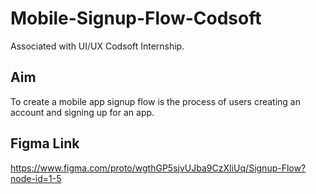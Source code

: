 # Mobile-Signup-Flow-Codsoft
Associated with UI/UX Codsoft Internship.
## Aim
To create a mobile app signup flow is the process of users creating an account and signing up for an app.

## Figma Link
https://www.figma.com/proto/wgthGP5sjvUJba9CzXIiUq/Signup-Flow?node-id=1-5
